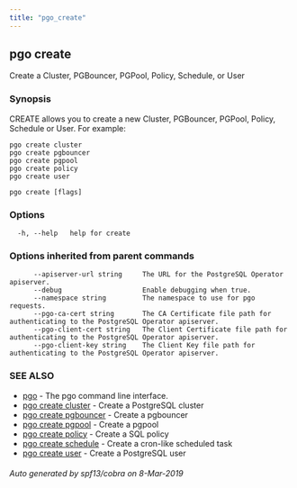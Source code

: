 ```yaml
---
title: "pgo_create"
---
```

## pgo create

Create a Cluster, PGBouncer, PGPool, Policy, Schedule, or User

### Synopsis

CREATE allows you to create a new Cluster, PGBouncer, PGPool, Policy, Schedule or User. For example: 

    pgo create cluster
    pgo create pgbouncer
    pgo create pgpool
    pgo create policy
    pgo create user

```
pgo create [flags]
```

### Options

```
  -h, --help   help for create
```

### Options inherited from parent commands

```
      --apiserver-url string     The URL for the PostgreSQL Operator apiserver.
      --debug                    Enable debugging when true.
      --namespace string         The namespace to use for pgo requests.
      --pgo-ca-cert string       The CA Certificate file path for authenticating to the PostgreSQL Operator apiserver.
      --pgo-client-cert string   The Client Certificate file path for authenticating to the PostgreSQL Operator apiserver.
      --pgo-client-key string    The Client Key file path for authenticating to the PostgreSQL Operator apiserver.
```

### SEE ALSO

* [pgo](/cli/pgo/)	 - The pgo command line interface.
* [pgo create cluster](/cli/pgo_create_cluster/)	 - Create a PostgreSQL cluster
* [pgo create pgbouncer](/cli/pgo_create_pgbouncer/)	 - Create a pgbouncer 
* [pgo create pgpool](/cli/pgo_create_pgpool/)	 - Create a pgpool 
* [pgo create policy](/cli/pgo_create_policy/)	 - Create a SQL policy
* [pgo create schedule](/cli/pgo_create_schedule/)	 - Create a cron-like scheduled task
* [pgo create user](/cli/pgo_create_user/)	 - Create a PostgreSQL user

###### Auto generated by spf13/cobra on 8-Mar-2019
